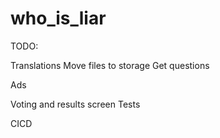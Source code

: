 # who_is_liar
TODO:

Translations
Move files to storage
Get questions

Ads

Voting and results screen
Tests

CICD
